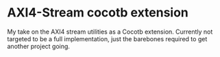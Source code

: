 AXI4-Stream cocotb extension
==

My take on the AXI4 stream utilities as a Cocotb extension. Currently not targeted to be a full implementation, just the barebones required to get another project going.